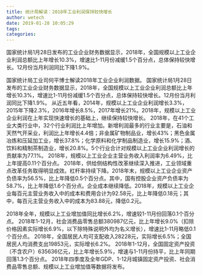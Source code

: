 ```yaml
---
title: 统计局解读：2018年工业利润保持较快增长
author: wetech
date: 2019-01-28 10:05:29
tags: 
categories: 
---
```

国家统计局1月28日发布的工业企业财务数据显示，2018年，全国规模以上工业企业利润总额比上年增长10.3%，增速比1-11月份减缓1.5个百分点，总体保持较快增长。12月份当月利润同比下降1.9%。
<!-- more -->
国家统计局工业司何平博士解读2018年工业企业利润数据。
国家统计局1月28日发布的工业企业财务数据显示，2018年，全国规模以上工业企业利润总额比上年增长10.3%，增速比1-11月份减缓1.5个百分点，总体保持较快增长。12月份当月利润同比下降1.9%。
从近五年看，2014年，规模以上工业企业利润增长3.3%，2015年下降2.3%，2016年增长8.5%，2017年增长21%。2018年，规模以上工业企业利润在上年实现快速增长的基础上，继续保持较快增长。
2018年，在41个工业大类行业中，32个行业利润比上年增加。新增利润最多的行业主要是，石油和天然气开采业，利润比上年增长4.4倍；非金属矿物制品业，增长43%；黑色金属冶炼和压延加工业，增长37.8%；化学原料和化学制品制造业，增长15.9%；酒、饮料和精制茶制造业，增长20.8%。5个行业合计对规模以上工业企业利润增长的贡献率为77.1%。
2018年，规模以上工业企业主营业务收入利润率为6.49%，比上年提高0.11个百分点。
2018年，供给侧结构性改革继续深入推进，工业领域重点改革任务取得明显成效。杠杆率持续下降。2018年末，规模以上工业企业资产负债率为56.5%，比上年降低0.5个百分点。其中，国有控股企业资产负债率为58.7%，比上年降低1.6个百分点。企业成本继续降低。2018年，规模以上工业企业每百元主营业务收入中的成本和费用合计为92.58元，比上年降低0.18元；其中，每百元主营业务收入中的成本为83.88元，降低0.2元。
 
 
2018年全年，规模以上工业增加值同比增长6.2%，增速较1-11月份回落0.1个百分点。
2018年1-12月，社会消费品零售总额380987亿元，比上年增长9.0%（扣除价格因素实际增长6.9%，以下除特殊说明外均为名义增长），增速比1-11月略低0.1个百分点。
2018年，全国居民人均可支配收入28228元，实际增长6.5%；全国居民人均消费支出19853元，实际增长6.2%。
2018年1-12月，全国固定资产投资（不含农户）635636亿元，比上年增长5.9%，增速与1-11月份持平，比上年同期回落1.3个百分点。
2018年四季度及全年GDP、1-12月城镇固定资产投资、社会消费品零售总额、规模以上工业增加值等数据将发布。
